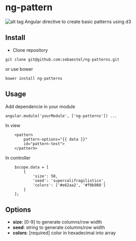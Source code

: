 # ng-pattern
![alt tag](http://res.cloudinary.com/dfnwoj5c8/image/upload/v1454818162/Captura_de_pantalla_2016-02-07_a_las_1.08.56_gt0ph9.png)
Angular directive to create basic patterns using d3

## Install

- Clone repository

```
git clone git@github.com:sebaestel/ng-patterns.git
```

or use bower

```
bower install ng-patterns
```

## Usage

Add dependencie in your  module
```
angular.module('yourModule', ['ng-patterns']) ...

```
In view
```
    <pattern
        pattern-options="{{ data }}"
        id="pattern-test">
    </pattern>

```
In controller
```
    $scope.data = [
        {
            'size': 50,
            'seed': 'supercalifragilistico',
            'colors': ['#e62aa2', '#f0b988']
        }
    ];
```
## Options
- **size**: [0-9] to generate columns/row width
- **seed**: string to generate columns/row width
- **colors**: [required] color in hexadecimal into array
